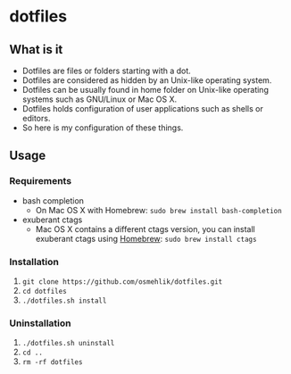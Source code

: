 
# dotfiles

## What is it

- Dotfiles are files or folders starting with a dot.
- Dotfiles are considered as hidden by an Unix-like operating system.
- Dotfiles can be usually found in home folder on Unix-like operating systems such as GNU/Linux or Mac OS X.
- Dotfiles holds configuration of user applications such as shells or editors.
- So here is my configuration of these things.

## Usage

### Requirements

- bash completion
   - On Mac OS X with Homebrew: `sudo brew install bash-completion`
- exuberant ctags
   - Mac OS X contains a different ctags version, you can install exuberant ctags using [Homebrew](http://mxcl.github.com/homebrew/):
     `sudo brew install ctags`

### Installation

  1. `git clone https://github.com/osmehlik/dotfiles.git`
  2. `cd dotfiles`
  3. `./dotfiles.sh install`

### Uninstallation

  1. `./dotfiles.sh uninstall`
  2. `cd ..`
  3. `rm -rf dotfiles`

